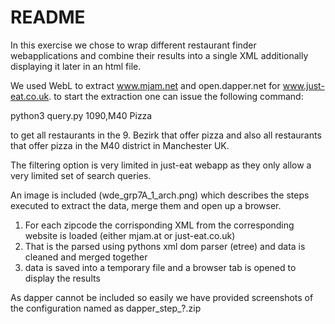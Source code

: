 
README
===========

In this exercise we chose to wrap different restaurant finder webapplications
and combine their results into a single XML additionally displaying it later in
an html file.

We used WebL to extract www.mjam.net and open.dapper.net for www.just-eat.co.uk.
to start the extraction one can issue the following command:

python3 query.py 1090,M40 Pizza

to get all restaurants in the 9. Bezirk that offer pizza and also all restaurants
that offer pizza in the M40 district in Manchester UK.

The filtering option is very limited in just-eat webapp as they only allow a
very limited set of search queries.

An image is included (wde_grp7A_1_arch.png) which describes the steps executed
to extract the data, merge them and open up a browser.

1. For each zipcode the corrisponding XML from the corresponding website is loaded (either mjam.at or just-eat.co.uk)
2. That is the parsed using pythons xml dom parser (etree) and data is cleaned and
   merged together
3. data is saved into a temporary file and a browser tab is opened to display
   the results

As dapper cannot be included so easily we have provided screenshots of the
configuration named as dapper_step_?.zip
